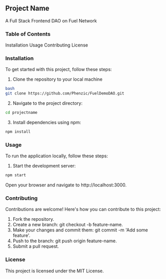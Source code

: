 ## Project Name
A Full Stack Frontend DAO on Fuel Network

### Table of Contents
Installation
Usage
Contributing
License

### Installation
To get started with this project, follow these steps:

1. Clone the repository to your local machine

```bash
bash
git clone https://github.com/Phenzic/FuelDemoDAO.git
```

2. Navigate to the project directory:

```bash
cd projectname
```

3. Install dependencies using npm:

```bash 
npm install
```

### Usage

To run the application locally, follow these steps:

1. Start the development server:

```bash
npm start
```
Open your browser and navigate to http://localhost:3000.

### Contributing
Contributions are welcome! Here's how you can contribute to this project:

1. Fork the repository.
2. Create a new branch: git checkout -b feature-name.
3. Make your changes and commit them: git commit -m 'Add some feature'.
4. Push to the branch: git push origin feature-name.
5. Submit a pull request.

### License
This project is licensed under the MIT License.

